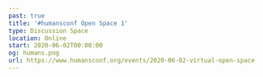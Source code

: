```yaml
---
past: true
title: '#humansconf Open Space 1'
type: Discussion Space
location: Online
start: 2020-06-02T00:00:00
og: humans.png
url: https://www.humansconf.org/events/2020-06-02-virtual-open-space
---
```

